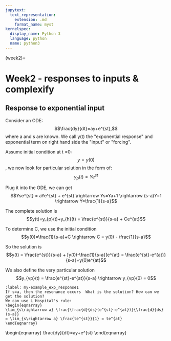 ```yaml
---
jupytext:
  text_representation:
    extension: .md
    format_name: myst
kernelspec:
  display_name: Python 3
  language: python
  name: python3
---
```


(week2)=

# Week2 - responses to inputs & complexify

## Response to exponential input
Consider an ODE: $$\frac{dy}{dt}=ay+e^{st},$$ where a and s are known. We call y(t) the "exponential response" and exponential term on right hand side the "input" or "forcing".

Assume initial condition at t =0: $$y=y(0)$$, we now look for particular solution in the form of:
$$y_{p}(t) = Ye^{st}$$

Plug it into the ODE, we can get
$$Yse^{st} = aYe^{st} + e^{st} \rightarrow Ys=Ya+1 \rightarrow (s-a)Y=1 \rightarrow Y=\frac{1}{s-a}$$

The complete solution is
$$y(t)=y_{p}(t)+y_{h}(t) = \frac{e^{st}}{s-a} + Ce^{at}$$

To determine C, we use the initial condition
$$y(0)=\frac{1}{s-a}+C \rightarrow C = y(0) - \frac{1}{s-a}$$

So the solution is
$$y(t) = \frac{e^{st}}{s-a} + [y(0)-\frac{1}{s-a}]e^{at} = \frac{e^{st}-e^{at}}{s-a}+y(0)e^{at}$$

We also define the very particular solution
$$y_{vp}(t) = \frac{e^{st}-e^{at}}{s-a} \rightarrow y_{vp}(0) = 0$$

````{prf:example}
:label: my-example_exp_response1
If s=a, then the resonance occurs  What is the solution? How can we get the solution?
We can use L'Hospital's rule:
\begin{eqnarray}
\lim_{s\rightarrow a} \frac{\frac{d}{ds}(e^{st}-e^{at})}{\frac{d}{ds}(s-a)} 
= \lim_{s\rightarrow a} \frac{te^{st}}{1} = te^{at}
\end{eqnarray}
````

\begin{eqnarray}
\frac{dy}{dt}=ay+e^{st}
\end{eqnarray}

